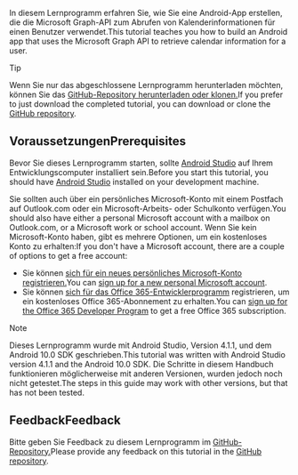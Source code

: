 <!-- markdownlint-disable MD002 MD041 -->

<span data-ttu-id="0584d-101">In diesem Lernprogramm erfahren Sie, wie Sie eine Android-App erstellen, die die Microsoft Graph-API zum Abrufen von Kalenderinformationen für einen Benutzer verwendet.</span><span class="sxs-lookup"><span data-stu-id="0584d-101">This tutorial teaches you how to build an Android app that uses the Microsoft Graph API to retrieve calendar information for a user.</span></span>

> [!TIP]
> <span data-ttu-id="0584d-102">Wenn Sie nur das abgeschlossene Lernprogramm herunterladen möchten, können Sie das [GitHub-Repository herunterladen oder klonen.](https://github.com/microsoftgraph/msgraph-training-android)</span><span class="sxs-lookup"><span data-stu-id="0584d-102">If you prefer to just download the completed tutorial, you can download or clone the [GitHub repository](https://github.com/microsoftgraph/msgraph-training-android).</span></span>

## <a name="prerequisites"></a><span data-ttu-id="0584d-103">Voraussetzungen</span><span class="sxs-lookup"><span data-stu-id="0584d-103">Prerequisites</span></span>

<span data-ttu-id="0584d-104">Bevor Sie dieses Lernprogramm starten, sollte [Android Studio](https://developer.android.com/studio/) auf Ihrem Entwicklungscomputer installiert sein.</span><span class="sxs-lookup"><span data-stu-id="0584d-104">Before you start this tutorial, you should have [Android Studio](https://developer.android.com/studio/) installed on your development machine.</span></span>

<span data-ttu-id="0584d-105">Sie sollten auch über ein persönliches Microsoft-Konto mit einem Postfach auf Outlook.com oder ein Microsoft-Arbeits- oder Schulkonto verfügen.</span><span class="sxs-lookup"><span data-stu-id="0584d-105">You should also have either a personal Microsoft account with a mailbox on Outlook.com, or a Microsoft work or school account.</span></span> <span data-ttu-id="0584d-106">Wenn Sie kein Microsoft-Konto haben, gibt es mehrere Optionen, um ein kostenloses Konto zu erhalten:</span><span class="sxs-lookup"><span data-stu-id="0584d-106">If you don't have a Microsoft account, there are a couple of options to get a free account:</span></span>

- <span data-ttu-id="0584d-107">Sie können [sich für ein neues persönliches Microsoft-Konto registrieren.](https://signup.live.com/signup?wa=wsignin1.0&rpsnv=12&ct=1454618383&rver=6.4.6456.0&wp=MBI_SSL_SHARED&wreply=https://mail.live.com/default.aspx&id=64855&cbcxt=mai&bk=1454618383&uiflavor=web&uaid=b213a65b4fdc484382b6622b3ecaa547&mkt=E-US&lc=1033&lic=1)</span><span class="sxs-lookup"><span data-stu-id="0584d-107">You can [sign up for a new personal Microsoft account](https://signup.live.com/signup?wa=wsignin1.0&rpsnv=12&ct=1454618383&rver=6.4.6456.0&wp=MBI_SSL_SHARED&wreply=https://mail.live.com/default.aspx&id=64855&cbcxt=mai&bk=1454618383&uiflavor=web&uaid=b213a65b4fdc484382b6622b3ecaa547&mkt=E-US&lc=1033&lic=1).</span></span>
- <span data-ttu-id="0584d-108">Sie können [sich für das Office 365-Entwicklerprogramm](https://developer.microsoft.com/office/dev-program) registrieren, um ein kostenloses Office 365-Abonnement zu erhalten.</span><span class="sxs-lookup"><span data-stu-id="0584d-108">You can [sign up for the Office 365 Developer Program](https://developer.microsoft.com/office/dev-program) to get a free Office 365 subscription.</span></span>

> [!NOTE]
> <span data-ttu-id="0584d-109">Dieses Lernprogramm wurde mit Android Studio, Version 4.1.1, und dem Android 10.0 SDK geschrieben.</span><span class="sxs-lookup"><span data-stu-id="0584d-109">This tutorial was written with Android Studio version 4.1.1 and the Android 10.0 SDK.</span></span> <span data-ttu-id="0584d-110">Die Schritte in diesem Handbuch funktionieren möglicherweise mit anderen Versionen, wurden jedoch noch nicht getestet.</span><span class="sxs-lookup"><span data-stu-id="0584d-110">The steps in this guide may work with other versions, but that has not been tested.</span></span>

## <a name="feedback"></a><span data-ttu-id="0584d-111">Feedback</span><span class="sxs-lookup"><span data-stu-id="0584d-111">Feedback</span></span>

<span data-ttu-id="0584d-112">Bitte geben Sie Feedback zu diesem Lernprogramm im [GitHub-Repository.](https://github.com/microsoftgraph/msgraph-training-android)</span><span class="sxs-lookup"><span data-stu-id="0584d-112">Please provide any feedback on this tutorial in the [GitHub repository](https://github.com/microsoftgraph/msgraph-training-android).</span></span>
